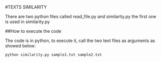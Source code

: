 #TEXTS SIMILARITY

There are two python files called read_file.py and similarity.py
the first one is used in similarity.py

##How to execute the code

The code is in python, to execute it, call the two text files as arguments
as showed below:

```bash
python similarity.py sample1.txt sample2.txt
```
